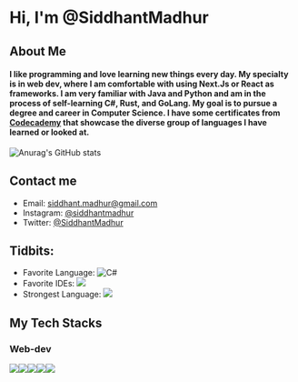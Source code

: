 # Hi, I'm @SiddhantMadhur

## About Me
#### I like programming and love learning new things every day. My specialty is in web dev, where I am comfortable with using Next.Js or React as frameworks. I am very familiar with Java and Python and am in the process of self-learning C#, Rust, and GoLang. My goal is to pursue a degree and career in Computer Science. I have some certificates from [Codecademy](https://www.codecademy.com/profiles/siddhantmadhur) that showcase the diverse group of languages I have learned or looked at.


![Anurag's GitHub stats](https://github-readme-stats.vercel.app/api?username=SiddhantMadhur&show_icons=true&theme=dracula)

## Contact me
- Email: siddhant.madhur@gmail.com
- Instagram: [@siddhantmadhur](https://www.instagram.com/siddhantmadhur/)
- Twitter: [@SiddhantMadhur](https://twitter.com/siddhantmadhur)

## Tidbits:
- Favorite Language: ![C#](https://img.shields.io/badge/c%23-%23239120.svg?style=for-the-badge&logo=c-sharp&logoColor=white)
- Favorite IDEs:  <img src="https://img.shields.io/badge/Visual_Studio_Code-0078D4?style=for-the-badge&logo=visual%20studio%20code&logoColor=white" />
- Strongest Language: <img src="https://img.shields.io/badge/JavaScript-323330?style=for-the-badge&logo=javascript&logoColor=F7DF1E" />


## My Tech Stacks
### Web-dev
<img src="https://img.shields.io/badge/TypeScript-007ACC?style=for-the-badge&logo=typescript&logoColor=white" /><img src="https://img.shields.io/badge/JavaScript-323330?style=for-the-badge&logo=javascript&logoColor=F7DF1E" /><img src="https://img.shields.io/badge/next.js-000000?style=for-the-badge&logo=nextdotjs&logoColor=white" /><img src="https://img.shields.io/badge/Tailwind_CSS-38B2AC?style=for-the-badge&logo=tailwind-css&logoColor=white" /><img src="https://img.shields.io/badge/Supabase-181818?style=for-the-badge&logo=supabase&logoColor=white" />
